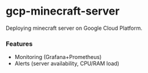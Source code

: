 # gcp-minecraft-server
Deploying minecraft server on Google Cloud Platform.

### Features
- Monitoring (Grafana+Prometheus)
- Alerts (server availability, CPU/RAM load)
